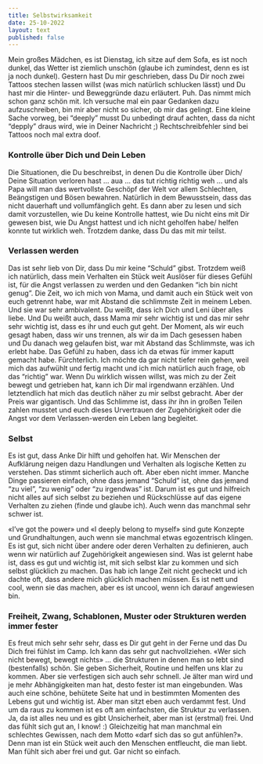 ```yaml
---
title: Selbstwirksamkeit
date: 25-10-2022
layout: text
published: false
---
```



Mein großes Mädchen, es ist Dienstag, ich sitze auf dem Sofa, es ist noch dunkel, das Wetter ist ziemlich unschön (glaube ich zumindest, denn es ist ja noch dunkel). Gestern hast Du mir geschrieben, dass Du Dir noch zwei Tattoos stechen lassen willst (was mich natürlich schlucken lässt) und Du hast mir die Hinter- und Beweggründe dazu erläutert. Puh. Das nimmt mich schon ganz schön mit. Ich versuche mal ein paar Gedanken dazu aufzuschreiben, bin mir aber nicht so sicher, ob mir das gelingt. Eine kleine Sache vorweg, bei “deeply” musst Du unbedingt drauf achten, dass da nicht “depply” draus wird, wie in Deiner Nachricht ;) Rechtschreibfehler sind bei Tattoos noch mal extra doof. 

### Kontrolle über Dich und Dein Leben

Die Situationen, die Du beschreibst, in denen Du die Kontrolle über Dich/ Deine Situation verloren hast … aua … das tut richtig richtig weh … und als Papa will man das wertvollste Geschöpf der Welt vor allem Schlechten, Beängstigen und Bösen bewahren. Natürlich in dem Bewusstsein, dass das nicht dauerhaft und vollumfänglich geht. Es dann aber zu lesen und sich damit vorzustellen, wie Du keine Kontrolle hattest, wie Du nicht eins mit Dir gewesen bist, wie Du Angst hattest und ich nicht geholfen habe/ helfen konnte tut wirklich weh. Trotzdem danke, dass Du das mit mir teilst.

### Verlassen werden
Das ist sehr lieb von Dir, dass Du mir keine “Schuld” gibst. Trotzdem weiß ich natürlich, dass mein Verhalten ein Stück weit Auslöser für dieses Gefühl ist, für die Angst verlassen zu werden und den Gedanken “ich bin nicht genug”. Die Zeit, wo ich mich von Mama, und damit auch ein Stück weit von euch getrennt habe, war mit Abstand die schlimmste Zeit in meinem Leben. Und sie war sehr ambivalent. Du weißt, dass ich Dich und Leni über alles liebe. Und Du weißt auch, dass Mama mir sehr wichtig ist und das mir sehr sehr wichtig ist, dass es ihr und euch gut geht. Der Moment, als wir euch gesagt haben, dass wir uns trennen, als wir da im Dach gesessen haben und Du danach weg gelaufen bist, war mit Abstand das Schlimmste, was ich erlebt habe. Das Gefühl zu haben, dass ich da etwas für immer kaputt gemacht habe. Fürchterlich. Ich möchte da gar nicht tiefer rein gehen, weil mich das aufwühlt und fertig macht und ich mich natürlich auch frage, ob das “richtig” war. Wenn Du wirklich wissen willst, was mich zu der Zeit bewegt und getrieben hat, kann ich Dir mal irgendwann erzählen. Und letztendlich hat mich das deutlich näher zu mir selbst gebracht. Aber der Preis war gigantisch. Und das Schlimme ist, dass ihr ihn in großen Teilen zahlen musstet und euch dieses Urvertrauen der Zugehörigkeit oder die Angst vor dem Verlassen-werden ein Leben lang begleitet.

### Selbst
Es ist gut, dass Anke Dir hilft und geholfen hat. Wir Menschen der Aufklärung neigen dazu Handlungen und Verhalten als logische Ketten zu verstehen. Das stimmt sicherlich auch oft. Aber eben nicht immer. Manche Dinge passieren einfach, ohne dass jemand “Schuld” ist, ohne das jemand “zu viel”, “zu wenig” oder “zu irgendwas” ist. Darum ist es gut und hilfreich nicht alles auf sich selbst zu beziehen und Rückschlüsse auf das eigene Verhalten zu ziehen (finde und glaube ich). Auch wenn das manchmal sehr schwer ist. 

«I’ve got the power» und «I deeply belong to myself» sind gute Konzepte und Grundhaltungen, auch wenn sie manchmal etwas egozentrisch klingen. Es ist gut, sich nicht über andere oder deren Verhalten zu definieren, auch wenn wir natürlich auf Zugehörigkeit angewiesen sind. Was ist gelernt habe ist, dass es gut und wichtig ist, mit sich selbst klar zu kommen und sich selbst glücklich zu machen. Das hab ich lange Zeit nicht gecheckt und ich dachte oft, dass andere mich glücklich machen müssen. Es ist nett und cool, wenn sie das machen, aber es ist uncool, wenn ich darauf angewiesen bin.

### Freiheit, Zwang, Schablonen, Muster oder Strukturen werden immer fester
Es freut mich sehr sehr sehr, dass es Dir gut geht in der Ferne und das Du Dich frei fühlst im Camp. Ich kann das sehr gut nachvollziehen. «Wer sich nicht bewegt, bewegt nichts» … die Strukturen in denen man so lebt sind (bestenfalls) schön. Sie geben Sicherheit, Routine und helfen uns klar zu kommen. Aber sie verfestigen sich auch sehr schnell. Je älter man wird und je mehr Abhängigkeiten man hat, desto fester ist man eingebunden. Was auch eine schöne, behütete Seite hat und in bestimmten Momenten des Lebens gut und wichtig ist. Aber man sitzt eben auch verdammt fest. Und um da raus zu kommen ist es oft am einfachsten, die Struktur zu verlassen. Ja, da ist alles neu und es gibt Unsicherheit, aber man ist (erstmal) frei. Und das fühlt sich gut an, I know! :) Gleichzeitig hat man manchmal ein schlechtes Gewissen, nach dem Motto «darf sich das so gut anfühlen?». Denn man ist ein Stück weit auch den Menschen entfleucht, die man liebt. Man fühlt sich aber frei und gut. Gar nicht so einfach.
